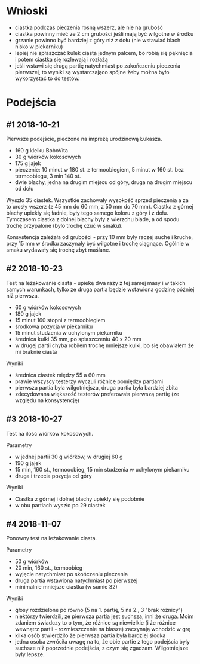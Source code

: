 Wnioski
=======

* ciastka podczas pieczenia rosną wszerz, ale nie na grubość
* ciastka powinny mieć ze 2 cm grubości jeśli mają być wilgotne w środku
* grzanie powinno być bardziej z góry niż z dołu (nie wstawiać blach nisko w
  piekarniku)
* lepiej nie spłaszczać kulek ciasta jednym palcem, bo robią się pęknięcia i
  potem ciastka się rozlewają i rozłażą
* jeśli wstawi się drugą partię natychmiast po zakończeniu pieczenia pierwszej,
  to wyniki są wystarczająco spójne żeby można było wykorzystać to do testów.



Podejścia
=========


#1 2018-10-21
-------------

Pierwsze podejście, pieczone na imprezę urodzinową Łukasza.

* 160 g kleiku BoboVita
* 30 g wiórków kokosowych
* 175 g jajek
* pieczenie: 10 minut w 180 st. z termoobiegiem, 5 minut w 160 st. bez
  termoobiegu, 3 min 140 st.
* dwie blachy, jedna na drugim miejscu od góry, druga na drugim miejscu od dołu

Wyszło 35 ciastek. Wszystkie zachowały wysokość sprzed pieczenia a za to urosły
wszerz (z 45 mm do 60 mm, z 50 mm do 70 mm). Ciastka z górnej blachy upiekły
się ładnie, były tego samego koloru z góry i z dołu. Tymczasem ciastka z dolnej
blachy były z wierzchu blade, a od spodu trochę przypalone (było trochę czuć w
smaku).

Konsystencja zależała od grubości - przy 10 mm były raczej suche i kruche, przy
15 mm w środku zaczynały być wilgotne i trochę ciągnące. Ogólnie w smaku
wydawały się trochę zbyt maślane.


#2 2018-10-23
-------------

Test na leżakowanie ciasta - upiekę dwa razy z tej samej masy i w takich samych
warunkach, tylko że druga partia będzie wstawiona godzinę później niż pierwsza.

* 60 g wiórków kokosowych
* 180 g jajek
* 15 minut 160 stopni z termoobiegiem
* środkowa pozycja w piekarniku
* 15 minut studzenia w uchylonym piekarniku
* średnica kulki 35 mm, po spłaszczeniu 40 x 20 mm
* w drugej partii chyba robiłem trochę mniejsze kulki, bo się obawiałem że mi
  braknie ciasta

Wyniki

* średnica ciastek między 55 a 60 mm
* prawie wszyscy testerzy wyczuli różnicę pomiędzy partiami
* pierwsza partia była wilgotniejsza, druga partia była bardziej zbita
* zdecydowana większość testerów preferowała pierwszą partię (ze względu na
  konsystencję)


#3 2018-10-27
-------------

Test na ilość wiórków kokosowych.

Parametry

* w jednej partii 30 g wiórków, w drugiej 60 g
* 190 g jajek
* 15 min, 160 st., termooobieg, 15 min studzenia w uchylonym piekarniku
* druga i trzecia pozycja od góry

Wyniki

* Ciastka z górnej i dolnej blachy upiekły się podobnie
* w obu partiach wyszło po 29 ciastek


#4 2018-11-07
-------------

Ponowny test na leżakowanie ciasta.

Parametry

* 50 g wiórków
* 20 min, 160 st., termoobieg
* wyjęcie natychmiast po skończeniu pieczenia
* druga partia wstawiona natychmiast po pierwszej
* minimalnie mniejsze ciastka (w sumie 32)

Wyniki

* głosy rozdzielone po równo (5 na 1. partię, 5 na 2., 3 "brak różnicy")
* niektórzy twierdzili, że pierwsza partia jest suchsza, inni że druga. Moim
  zdaniem świadczy to o tym, że różnice są niewielkie (i że różnice wewnątrz
  partii - rozmieszczenie na blasze) zaczynają wchodzić w grę
* kilka osób stwierdziło że pierwsza partia była bardziej słodka
* jedna osoba zwróciła uwagę na to, że obie partie z tego podejścia były
  suchsze niż poprzednie podejścia, z czym się zgadzam. Wilgotniejsze były
  lepsze.

